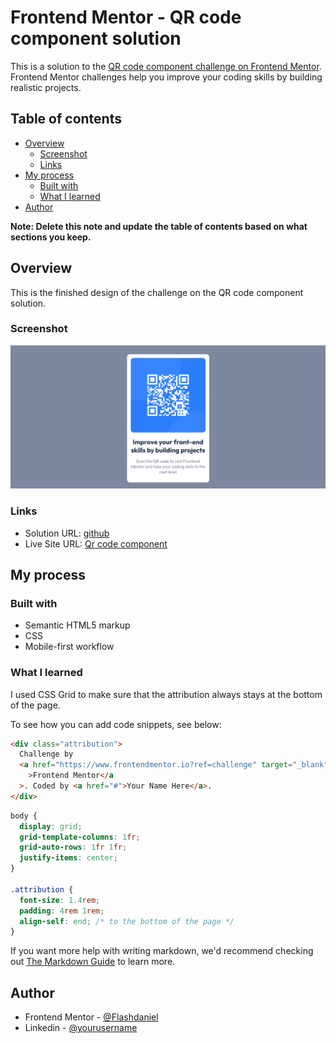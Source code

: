 # Frontend Mentor - QR code component solution

This is a solution to the [QR code component challenge on Frontend Mentor](https://www.frontendmentor.io/challenges/qr-code-component-iux_sIO_H). Frontend Mentor challenges help you improve your coding skills by building realistic projects.

## Table of contents

- [Overview](#overview)
  - [Screenshot](#screenshot)
  - [Links](#links)
- [My process](#my-process)
  - [Built with](#built-with)
  - [What I learned](#what-i-learned)
- [Author](#author)

**Note: Delete this note and update the table of contents based on what sections you keep.**

## Overview

This is the finished design of the challenge on the QR code component
solution.

### Screenshot

![](./images/Screenshot.png)

### Links

- Solution URL: [github](https://github.com/Flashdaniel/qr-code-component-main)
- Live Site URL: [Qr code component](https://qr-code-component3013.netlify.app/)

## My process

### Built with

- Semantic HTML5 markup
- CSS
- Mobile-first workflow

### What I learned

I used CSS Grid to make sure that the attribution always stays at the bottom of the page.

To see how you can add code snippets, see below:

```html
<div class="attribution">
  Challenge by
  <a href="https://www.frontendmentor.io?ref=challenge" target="_blank"
    >Frontend Mentor</a
  >. Coded by <a href="#">Your Name Here</a>.
</div>
```

```css
body {
  display: grid;
  grid-template-columns: 1fr;
  grid-auto-rows: 1fr 1fr;
  justify-items: center;
}

.attribution {
  font-size: 1.4rem;
  padding: 4rem 1rem;
  align-self: end; /* to the bottom of the page */
}
```

If you want more help with writing markdown, we'd recommend checking out [The Markdown Guide](https://www.markdownguide.org/) to learn more.

## Author

- Frontend Mentor - [@Flashdaniel](https://www.frontendmentor.io/profile/Flashdaniel)
- Linkedin - [@yourusername](https://www.linkedin.com/in/daniel-nweze-017909214/)
